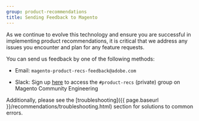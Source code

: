 ```yaml
---
group: product-recommendations
title: Sending Feedback to Magento
---
```


As we continue to evolve this technology and ensure you are successful in implementing product recommendations, it is critical that we address any issues you encounter and plan for any feature requests.

You can send us feedback by one of the following methods:

* Email: `magento-product-recs-feedback@adobe.com`

* Slack: Sign up [here](http://tinyurl.com/engcom-slack) to access the `#product-recs` (private) group on Magento Community Engineering

Additionally, please see the [troubleshooting]({{ page.baseurl }}/recommendations/troubleshooting.html) section for solutions to common errors.
